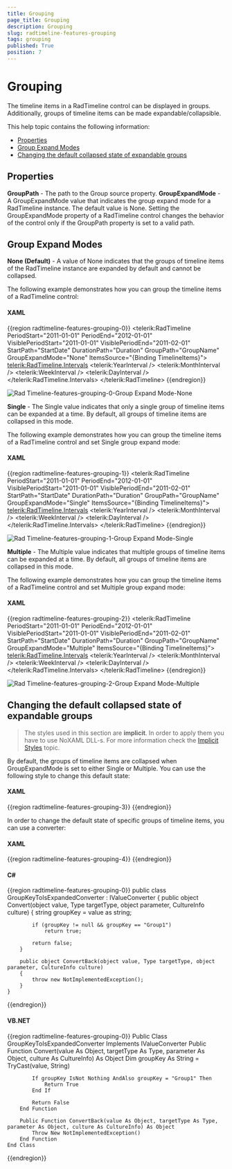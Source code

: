 ```yaml
---
title: Grouping
page_title: Grouping
description: Grouping
slug: radtimeline-features-grouping
tags: grouping
published: True
position: 7
---
```


# Grouping

The timeline items in a RadTimeline control can be displayed in groups. Additionally, groups of timeline items can be made expandable/collapsible.

This help topic contains the following information:
* [Properties](#properties)
* [Group Expand Modes](#group-expand-modes)
* [Changing the default collapsed state of expandable groups](#changing-the-default-collapsed-state-of-expandable-groups)

## Properties
__GroupPath__ - The path to the Group source property.
__GroupExpandMode__ - A GroupExpandMode value that indicates the group expand mode for a RadTimeline instance. The default value is None. Setting the GroupExpandMode property of a RadTimeline control changes the behavior of the control only if the GroupPath property is set to a valid path.        

## Group Expand Modes
__None (Default)__ - A value of None indicates that the groups of timeline items of the RadTimeline instance are expanded by default and cannot be collapsed.        

The following example demonstrates how you can group the timeline items of a RadTimeline control:       

#### __XAML__
{{region radtimeline-features-grouping-0}}
	<!-- GroupPath is specified and GroupExpandMode is set to None -->
	<telerik:RadTimeline PeriodStart="2011-01-01"
	                     PeriodEnd="2012-01-01"
	                     VisiblePeriodStart="2011-01-01"
	                     VisiblePeriodEnd="2011-02-01"
	                     StartPath="StartDate"
	                     DurationPath="Duration"
	                     GroupPath="GroupName"
	                     GroupExpandMode="None"
	                     ItemsSource="{Binding TimelineItems}">
	    <telerik:RadTimeline.Intervals>
	        <telerik:YearInterval />
	        <telerik:MonthInterval />
	        <telerik:WeekInterval />
	        <telerik:DayInterval />
	    </telerik:RadTimeline.Intervals>
	</telerik:RadTimeline>
{{endregion}}

![Rad Timeline-features-grouping-0-Group Expand Mode-None](images/RadTimeline-features-grouping-0-GroupExpandMode-None.jpg)

__Single__ - The Single value indicates that only a single group of timeline items can be expanded at a time. By default, all groups of timeline items are collapsed in this mode.        

The following example demonstrates how you can group the timeline items of a RadTimeline control and set Single group expand mode:       

#### __XAML__
{{region radtimeline-features-grouping-1}}
	<!-- GroupPath is specified and GroupExpandMode is set to Single -->
	<telerik:RadTimeline PeriodStart="2011-01-01"
	                     PeriodEnd="2012-01-01"
	                     VisiblePeriodStart="2011-01-01"
	                     VisiblePeriodEnd="2011-02-01"
	                     StartPath="StartDate"
	                     DurationPath="Duration"
	                     GroupPath="GroupName"
	                     GroupExpandMode="Single"
	                     ItemsSource="{Binding TimelineItems}">
	    <telerik:RadTimeline.Intervals>
	        <telerik:YearInterval />
	        <telerik:MonthInterval />
	        <telerik:WeekInterval />
	        <telerik:DayInterval />
	    </telerik:RadTimeline.Intervals>
	</telerik:RadTimeline>
{{endregion}}

![Rad Timeline-features-grouping-1-Group Expand Mode-Single](images/RadTimeline-features-grouping-1-GroupExpandMode-Single.jpg)

__Multiple__ - The Multiple value indicates that multiple groups of timeline items can be expanded at a time. By default, all groups of timeline items are collapsed in this mode.        

The following example demonstrates how you can group the timeline items of a RadTimeline control and set Multiple group expand mode:        

#### __XAML__
{{region radtimeline-features-grouping-2}}
	<!-- GroupPath is specified and GroupExpandMode is set to Multiple -->
	<telerik:RadTimeline PeriodStart="2011-01-01"
	                     PeriodEnd="2012-01-01"
	                     VisiblePeriodStart="2011-01-01"
	                     VisiblePeriodEnd="2011-02-01"
	                     StartPath="StartDate"
	                     DurationPath="Duration"
	                     GroupPath="GroupName"
	                     GroupExpandMode="Multiple"
	                     ItemsSource="{Binding TimelineItems}">
	    <telerik:RadTimeline.Intervals>
	        <telerik:YearInterval />
	        <telerik:MonthInterval />
	        <telerik:WeekInterval />
	        <telerik:DayInterval />
	    </telerik:RadTimeline.Intervals>
	</telerik:RadTimeline>
{{endregion}}

![Rad Timeline-features-grouping-2-Group Expand Mode-Multiple](images/RadTimeline-features-grouping-2-GroupExpandMode-Multiple.jpg)

## Changing the default collapsed state of expandable groups

>The styles used in this section are __implicit__. In order to apply them you have to use NoXAML DLL-s. For more information check the [Implicit Styles](http://www.telerik.com/help/silverlight/styling-apperance-implicit-styles-overview.html) topic.          

By default, the groups of timeline items are collapsed when GroupExpandMode is set to either Single or Multiple. You can use the following style to change this default state:        

#### __XAML__
{{region radtimeline-features-grouping-3}}
	<Style TargetType="telerik:TimelineItemGroupControl" BasedOn="{StaticResource TimelineItemGroupControlStyle}">
	    <Setter Property="IsExpanded" Value="True" />
	</Style>
{{endregion}}

In order to change the default state of specific groups of timeline items, you can use a converter:        

#### __XAML__
{{region radtimeline-features-grouping-4}}
	<Style TargetType="telerik:TimelineItemGroupControl" BasedOn="{StaticResource TimelineItemGroupControlStyle}">
	    <Setter Property="IsExpanded" Value="{Binding GroupKey, Converter={StaticResource groupKeyToIsExpandedConverter}}" />
	</Style>
{{endregion}}

#### __C#__
{{region radtimeline-features-grouping-0}}
	public class GroupKeyToIsExpandedConverter : IValueConverter
	{
	    public object Convert(object value, Type targetType, object parameter, CultureInfo culture)
	    {
	        string groupKey = value as string;
	
	        if (groupKey != null && groupKey == "Group1")
	            return true;
	
	        return false;
	    }
	
	    public object ConvertBack(object value, Type targetType, object parameter, CultureInfo culture)
	    {
	        throw new NotImplementedException();
	    }
	}
{{endregion}}

#### __VB.NET__
{{region radtimeline-features-grouping-0}}
	Public Class GroupKeyToIsExpandedConverter
		Implements IValueConverter
		Public Function Convert(value As Object, targetType As Type, parameter As Object, culture As CultureInfo) As Object
			Dim groupKey As String = TryCast(value, String)
	
			If groupKey IsNot Nothing AndAlso groupKey = "Group1" Then
				Return True
			End If
	
			Return False
		End Function
	
		Public Function ConvertBack(value As Object, targetType As Type, parameter As Object, culture As CultureInfo) As Object
			Throw New NotImplementedException()
		End Function
	End Class
{{endregion}}